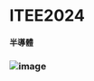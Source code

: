 # ITEE2024
#### 半導體

### ![image](https://github.com/c1345672c/ITEE2024/assets/144580580/91b5f953-81c5-4e70-a433-3ed514a3e9ed)


